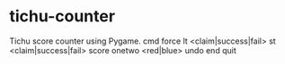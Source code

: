 # tichu-counter
Tichu score counter using Pygame.
cmd
force <red score> <blue score>
lt <claim|success|fail> <player no.>
st <claim|success|fail> <player no.>
score <red score> <blue score>
onetwo <red|blue>
undo
end
quit
